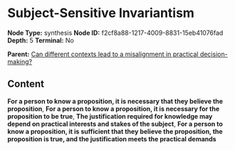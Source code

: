 # Subject-Sensitive Invariantism

**Node Type:** synthesis
**Node ID:** f2cf8a88-1217-4009-8831-15eb41076fad
**Depth:** 5
**Terminal:** No

**Parent:** [Can different contexts lead to a misalignment in practical decision-making?](can-different-contexts-lead-to-a-misalignment-in-practical-decision-making-antithesis-93256aee-70a2-4405-9764-ea3808f4f05b.md)

## Content

**For a person to know a proposition, it is necessary that they believe the proposition**, **For a person to know a proposition, it is necessary for the proposition to be true**, **The justification required for knowledge may depend on practical interests and stakes of the subject**, **For a person to know a proposition, it is sufficient that they believe the proposition, the proposition is true, and the justification meets the practical demands**
